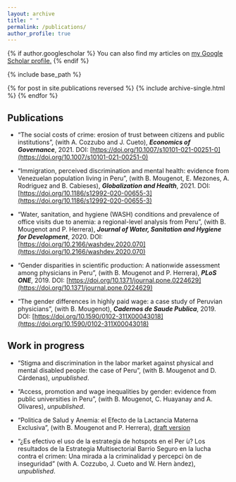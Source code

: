 ```yaml
---
layout: archive
title: " "
permalink: /publications/
author_profile: true
---
```


{% if author.googlescholar %}
  You can also find my articles on <u><a href="{{author.googlescholar}}">my Google Scholar profile</a>.</u>
{% endif %}

{% include base_path %}

{% for post in site.publications reversed %}
  {% include archive-single.html %}
{% endfor %}

Publications
---- 

* “The social costs of crime: erosion of trust between citizens and public institutions”, (with A. Cozzubo and J. Cueto), _**Economics of Governance**_, 2021. DOI: [https://doi.org/10.1007/s10101-021-00251-0](https://doi.org/10.1007/s10101-021-00251-0)

* “Immigration, perceived discrimination and mental health: evidence from Venezuelan population living in Peru”, (with B. Mougenot, E. Mezones, A. Rodriguez and B. Cabieses), _**Globalization and Health**_, 2021. DOI: [https://doi.org/10.1186/s12992-020-00655-3](https://doi.org/10.1186/s12992-020-00655-3)

* “Water, sanitation, and hygiene (WASH) conditions and prevalence of office visits due to anemia: a regional-level analysis from Peru”, (with B. Mougenot and P. Herrera), _**Journal of Water, Sanitation and Hygiene for Development**_, 2020. DOI: [https://doi.org/10.2166/washdev.2020.070](https://doi.org/10.2166/washdev.2020.070)

* “Gender disparities in scientific production: A nationwide assessment among physicians in Peru”, (with B. Mougenot and P. Herrera), _**PLoS ONE**_, 2019. DOI: [https://doi.org/10.1371/journal.pone.0224629](https://doi.org/10.1371/journal.pone.0224629)

* “The gender differences in highly paid wage: a case study of Peruvian physicians”, (with B. Mougenot), _**Cadernos de Saude Publica**_, 2019. DOI: [https://doi.org/10.1590/0102-311X00043018](https://doi.org/10.1590/0102-311X00043018)

Work in progress
---- 

* “Stigma and discrimination in the labor market against physical and mental disabled people: the case of Peru”, (with B. Mougenot and D. Cárdenas), _unpublished_.

* “Access, promotion and wage inequalities by gender: evidence from public universities in Peru”, (with B. Mougenot, C. Huayanay and A. Olivares), _unpublished_.

* “Politica de Salud y Anemia: el Efecto de la Lactancia Materna Exclusiva”, (with B. Mougenot and P. Herrera), [draft version](https://www.cies.org.pe/sites/default/files/investigaciones/politica_de_salud_y_anemia_el_efecto_de_la_lactancia_materna_exclusiva.pdf)

* “¿Es efectivo el uso de la estrategia de hotspots en el Per ́u? Los resultados de la Estrategia Multisectorial Barrio Seguro en la lucha contra el crimen: Una mirada a la criminalidad y percepci ́on de inseguridad” (with A. Cozzubo, J. Cueto and W. Hern ́andez), _unpublished_.

